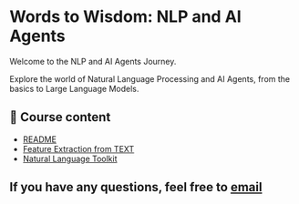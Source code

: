 # Words to Wisdom: NLP and AI Agents

Welcome to the NLP and AI Agents Journey.

Explore the world of Natural Language Processing and AI Agents, from the basics to Large Language Models.


## 📂 Course content
- [README](README.md)
- [Feature Extraction from TEXT](FeatureExtraction_from_TEXT.md)
- [Natural Language Toolkit](NaturalLanguageToolkit.md)

## If you have any questions, feel free to [email](vamshi.430@gmail.com)
